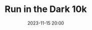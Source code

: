 ---
title: Run in the Dark 10k
location: Cork, Ireland
date: 2023-11-15 20:00
latitude: 51.899051 
longitude: -8.456705
results:
results:
  - place: 1
    name: Brigid Long
    time: 41.02
    category: MFS
    note: 1st Overall 🥇 & Personal Best
---